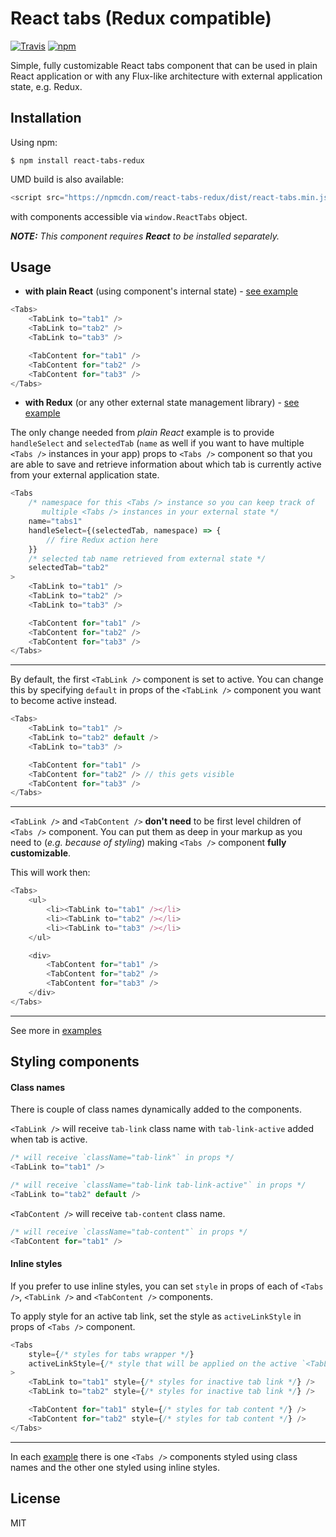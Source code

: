# React tabs (Redux compatible)

[![Travis](https://img.shields.io/travis/rust-lang/rust.svg?style=flat-square)](https://travis-ci.org/patrik-piskay/react-tabs-redux) [![npm](https://img.shields.io/npm/v/react-tabs-redux.svg?style=flat-square)](https://www.npmjs.com/package/react-tabs-redux)

Simple, fully customizable React tabs component that can be used in plain React application or with any Flux-like architecture with external application state, e.g. Redux.

## Installation

Using npm:

    $ npm install react-tabs-redux

UMD build is also available:
```javascript
<script src="https://npmcdn.com/react-tabs-redux/dist/react-tabs.min.js"></script>
```
with components accessible via `window.ReactTabs` object.

***NOTE:*** *This component requires* ***React*** *to be installed separately.*

## Usage

- **with plain React** (using component's internal state) - [see example](https://github.com/patrik-piskay/react-tabs-redux/tree/master/examples/plain-react)

```javascript
<Tabs>
    <TabLink to="tab1" />
    <TabLink to="tab2" />
    <TabLink to="tab3" />

    <TabContent for="tab1" />
    <TabContent for="tab2" />
    <TabContent for="tab3" />
</Tabs>
```

- **with Redux** (or any other external state management library) - [see example](https://github.com/patrik-piskay/react-tabs-redux/tree/master/examples/redux)

The only change needed from *plain React* example is to provide `handleSelect` and `selectedTab` (`name` as well if you want to have multiple `<Tabs />` instances in your app) props to `<Tabs />` component so that you are able to save and retrieve information about which tab is currently active from your external application state.

```javascript
<Tabs
    /* namespace for this <Tabs /> instance so you can keep track of
       multiple <Tabs /> instances in your external state */
    name="tabs1"
    handleSelect={(selectedTab, namespace) => {
        // fire Redux action here
    }}
    /* selected tab name retrieved from external state */
    selectedTab="tab2"
>
    <TabLink to="tab1" />
    <TabLink to="tab2" />
    <TabLink to="tab3" />

    <TabContent for="tab1" />
    <TabContent for="tab2" />
    <TabContent for="tab3" />
</Tabs>
```
-------------

By default, the first `<TabLink />` component is set to active. You can change this by specifying `default` in props of the `<TabLink />` component you want to become active instead.

```javascript
<Tabs>
    <TabLink to="tab1" />
    <TabLink to="tab2" default />
    <TabLink to="tab3" />

    <TabContent for="tab1" />
    <TabContent for="tab2" /> // this gets visible
    <TabContent for="tab3" />
</Tabs>
```
-------------

`<TabLink />` and `<TabContent />` **don't need** to be first level children of `<Tabs />` component. You can put them as deep in your markup as you need to (*e.g. because of styling*) making `<Tabs />` component **fully customizable**.

This will work then:

```javascript
<Tabs>
    <ul>
        <li><TabLink to="tab1" /></li>
        <li><TabLink to="tab2" /></li>
        <li><TabLink to="tab3" /></li>
    </ul>

    <div>
        <TabContent for="tab1" />
        <TabContent for="tab2" />
        <TabContent for="tab3" />
    </div>
</Tabs>
```
-------------
See more in [examples](https://github.com/patrik-piskay/react-tabs-redux/tree/master/examples)

## Styling components

#### Class names

There is couple of class names dynamically added to the components.

`<TabLink />` will receive `tab-link` class name with `tab-link-active` added when tab is active.

```javascript
/* will receive `className="tab-link"` in props */
<TabLink to="tab1" />

/* will receive `className="tab-link tab-link-active"` in props */
<TabLink to="tab2" default />
```

`<TabContent />` will receive `tab-content` class name.

```javascript
/* will receive `className="tab-content"` in props */
<TabContent for="tab1" />
```

#### Inline styles

If you prefer to use inline styles, you can set `style` in props of each of `<Tabs />`, `<TabLink />` and `<TabContent />` components.

To apply style for an active tab link, set the style as `activeLinkStyle` in props of `<Tabs />` component.

```javascript
<Tabs
    style={/* styles for tabs wrapper */}
    activeLinkStyle={/* style that will be applied on the active `<TabLink />` */}
>
    <TabLink to="tab1" style={/* styles for inactive tab link */} />
    <TabLink to="tab2" style={/* styles for inactive tab link */} />

    <TabContent for="tab1" style={/* styles for tab content */} />
    <TabContent for="tab2" style={/* styles for tab content */} />
</Tabs>
```
----------

In each [example](https://github.com/patrik-piskay/react-tabs-redux/tree/master/examples) there is one `<Tabs />` components styled using class names and the other one styled using inline styles.

## License

MIT